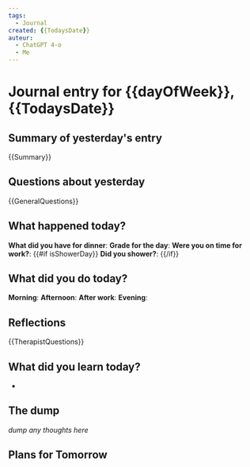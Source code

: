 ```yaml
---
tags:
  - Journal
created: {{TodaysDate}}
auteur:
  - ChatGPT 4-o
  - Me
---
```

# Journal entry for {{dayOfWeek}}, {{TodaysDate}}

## Summary of yesterday's entry

{{Summary}}

## Questions about yesterday

{{GeneralQuestions}}

## What happened today?

**What did you have for dinner**: 
**Grade for the day**: 
**Were you on time for work?**:
{{#if isShowerDay}}
**Did you shower?**:
{{/if}}

## What did you do today?

**Morning**: 
**Afternoon**: 
**After work**: 
**Evening**: 

## Reflections

{{TherapistQuestions}}

## What did you learn today?

-

## The dump
*dump any thoughts here*

## Plans for Tomorrow
